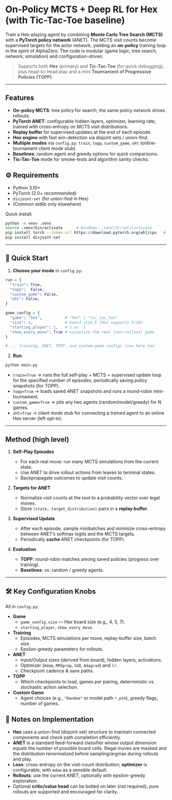 # On-Policy MCTS + Deep RL for Hex (with Tic-Tac-Toe baseline)

Train a Hex-playing agent by combining **Monte Carlo Tree Search (MCTS)** with a **PyTorch policy network** (ANET). The MCTS visit counts become supervised targets for the actor network, yielding an **on-policy** training loop in the spirit of AlphaZero. The code is modular (game logic, tree search, network, simulation) and configuration-driven.

> Supports both **Hex** (primary) and **Tic-Tac-Toe** (for quick debugging), plus head-to-head play and a mini **Tournament of Progressive Policies (TOPP)**.

---

##  Features

- **On-policy MCTS**: tree policy for search; the same policy network drives rollouts.
- **PyTorch ANET**: configurable hidden layers, optimizer, learning rate; trained with cross-entropy on MCTS visit distributions.
- **Replay buffer** for supervised updates at the end of each episode.
- **Hex engine** with fast win-detection via disjoint sets / union-find.
- **Multiple modes** via `config.py`: `train`, `topp`, `custom_game`, `oht` (online-tournament client mode stub).
- **Baselines**: random agent and greedy options for quick comparisons.
- **Tic-Tac-Toe** mode for smoke-tests and algorithm sanity checks.


## ⚙️ Requirements

- Python 3.10+
- PyTorch (2.0+ recommended)
- `disjoint-set` (for union-find in Hex)
- (Common stdlib only elsewhere)

Quick install:

```bash
python -m venv .venv
source .venv/bin/activate      # Windows: .venv\Scripts\activate
pip install torch --index-url https://download.pytorch.org/whl/cpu   # or CUDA build
pip install disjoint-set
```

---

## 🚀 Quick Start

1) **Choose your mode** in `config.py`:

```python
run = {
  "train": True,
  "topp":  False,
  "custom_game": False,
  "oht": False,
}

game_config = {
  "game": "hex",          # "hex" | "tic_tac_toe"
  "size": 4,              # board size k (Hex supports 3–10)
  "starting_player": 1,   # 1 or -1
  "show_every_move": True # visualize the real (non-rollout) game
}

# ... training, ANET, TOPP, and custom-game configs live here too
```

2) **Run**:

```bash
python main.py
```

- `train=True` → runs the full self-play + MCTS + supervised update loop for the specified number of episodes, periodically saving policy snapshots (for TOPP).
- `topp=True`  → loads saved ANET snapshots and runs a round-robin mini-tournament.
- `custom_game=True` → pits any two agents (random/model/greedy) for N games.
- `oht=True`   → client mode stub for connecting a trained agent to an online Hex server (left opt-in).

---

##  Method (high level)

1. **Self-Play Episodes**
   - For each real move: run many MCTS simulations from the current state.
   - Use ANET to drive rollout actions from leaves to terminal states.
   - Backpropagate outcomes to update visit counts.

2. **Targets for ANET**
   - Normalize visit counts at the root to a probability vector over legal moves.
   - Store `(state, target_distribution)` pairs in a **replay buffer**.

3. **Supervised Update**
   - After each episode, sample minibatches and minimize cross-entropy between ANET’s softmax logits and the MCTS targets.
   - Periodically **cache** ANET checkpoints (for TOPP).

4. **Evaluation**
   - **TOPP**: round-robin matches among saved policies (progress over training).
   - **Baselines**: vs. random / greedy agents.

---

## 🛠️ Key Configuration Knobs

All in `config.py`:

- **Game**
  - `game_config.size` — Hex board size (e.g., 4, 5, 7).
  - `starting_player`, `show_every_move`.
- **Training**
  - Episodes, MCTS simulations per move, replay-buffer size, batch size.
  - Epsilon-greedy parameters for rollouts.
- **ANET**
  - Input/Output sizes (derived from board), hidden layers, activations.
  - Optimizer (`Adam`, `RMSprop`, `SGD`, `Adagrad`) and `lr`.
  - Checkpoint cadence & save paths.
- **TOPP**
  - Which checkpoints to load, games per pairing, deterministic vs. stochastic action selection.
- **Custom Game**
  - Agent choices (e.g., `"Random"` or model path `*.pth`), greedy flags, number of games.



## 🧩 Notes on Implementation

- **Hex** uses a union-find (disjoint set) structure to maintain connected components and check path completion efficiently.
- **ANET** is a standard feed-forward classifier whose output dimension equals the number of possible board cells. Illegal moves are masked and the distribution renormalized before sampling/argmax during rollouts and play.
- **Loss**: cross-entropy on the visit-count distribution; **optimizer** is configurable, with `Adam` as a sensible default.
- **Rollouts**: use the current ANET, optionally with epsilon-greedy exploration.
- Optional **critic/value head** can be bolted on later (not required); pure rollouts are supported and encouraged for clarity.


